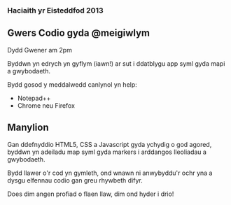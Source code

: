 ### Haciaith yr Eisteddfod 2013

## Gwers Codio gyda @meigiwlym

Dydd Gwener am 2pm

Byddwn yn edrych yn gyflym (iawn!) ar sut i ddatblygu app syml gyda mapi a gwybodaeth. 

Bydd gosod y meddalwedd canlynol yn help:

* Notepad++
* Chrome neu Firefox

## Manylion

Gan ddefnyddio HTML5, CSS a Javascript gyda ychydig o god agored, byddwn yn adeiladu map syml gyda markers i arddangos lleoliadau a gwybodaeth. 

Bydd llawer o'r cod yn gymleth, ond wnawn ni anwybyddu'r ochr yna a dysgu elfennau codio gan greu rhywbeth difyr.

Does dim angen profiad o flaen llaw, dim ond hyder i drio!